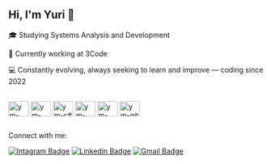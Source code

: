 ## Hi, I'm Yuri 👋

🎓 Studying Systems Analysis and Development

💼 Currently working at 3Code

💻 Constantly evolving, always seeking to learn and improve — coding since 2022

<div style="display: inline_block"><br>
  <img align="center" alt="ym-next" height="30" width="40" src="https://cdn.jsdelivr.net/gh/devicons/devicon@latest/icons/nextjs/nextjs-original.svg" width="40" height="40"/>
  <img align="center" alt="ym-react" height="30" width="40" src="https://cdn.jsdelivr.net/gh/devicons/devicon@latest/icons/react/react-original.svg" width="40" height="40"/>
  <img align="center" alt="ym-c#" height="30" width="40" src="https://cdn.jsdelivr.net/gh/devicons/devicon@latest/icons/csharp/csharp-original.svg" width="40" height="40"/>
  <img align="center" alt="ym-nest" height="30" width="40" src="https://cdn.jsdelivr.net/gh/devicons/devicon@latest/icons/nestjs/nestjs-original.svg" width="40" height="40"/>
  <img align="center" alt="ym-node" height="30" width="40" src="https://cdn.jsdelivr.net/gh/devicons/devicon@latest/icons/nodejs/nodejs-original-wordmark.svg" width="40" height="40"/>
  <img align="center" alt="ym-git" height="30" width="40" src="https://cdn.jsdelivr.net/gh/devicons/devicon/icons/git/git-original.svg" width="40" height="40"/>
</div>


##

Connect with me:

[![Intagram Badge](https://img.shields.io/badge/-@yyurimelo-6633cc?style=flat-square&labelColor=6633cc&logo=instagram&logoColor=white&link=https://www.instagram.com/yyurimelo/)](https://www.instagram.com/yyurimelo/) 
[![Linkedin Badge](https://img.shields.io/badge/-LinkedIn-6633cc?style=flat-square&logo=Linkedin&logoColor=white&link=https://www.linkedin.com/in/yyurimelo/)](https://www.linkedin.com/in/yyurimelo/) 
[![Gmail Badge](https://img.shields.io/badge/-yuri.devsy@gmail.com-6633cc?style=flat-square&logo=Gmail&logoColor=white&link=mailto:yuri.devsy@gmail.com)](mailto:yuri.devsy@gmail.com)  

